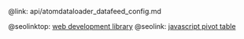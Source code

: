 @link: api/atomdataloader_datafeed_config.md

@seolinktop: [web development library](https://webix.com)
@seolink: [javascript pivot table](https://webix.com/pivot/)